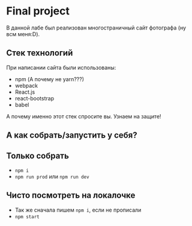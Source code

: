 # Final project

В данной лабе был реализован 
многостраничный сайт фотографа 
(ну всм меня:D). 

## Стек технологий
При написании сайта были использованы:
- npm (А почему не yarn???)
- webpack
- React.js
- react-bootstrap 
- babel

А почему именно этот стек спросите вы. 
Узнаем на защите!

## А как собрать/запустить у себя?
## Только собрать
- ```npm i```  
- ```npm run prod``` или ```npm run dev```
## Чисто посмотреть на локалочке
- Так же сначала пишем ```npm i```, если не прописали
- ```npm start```